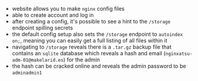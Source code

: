 - website allows you to make `nginx` config files
- able to create account and log in
- after creating a config, it's possible to see a hint to the `/storage` endpoint spilling secrets
- the default config setup also sets the `/storage` endpoint to `autoindex on;`, meaning you can easily get a full listing of all files within it
- navigating to `/storage` reveals there is a `.tar.gz` backup file that contains an `sqlite` database which reveals a hash and email (`nginxatsu-adm-01@makelarid.es`) for the admin
- the hash can be cracked online and reveals the admin password to be `adminadmin1`
